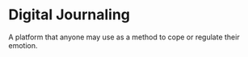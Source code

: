 # Digital Journaling

A platform that anyone may use as a method to cope or regulate their emotion.
